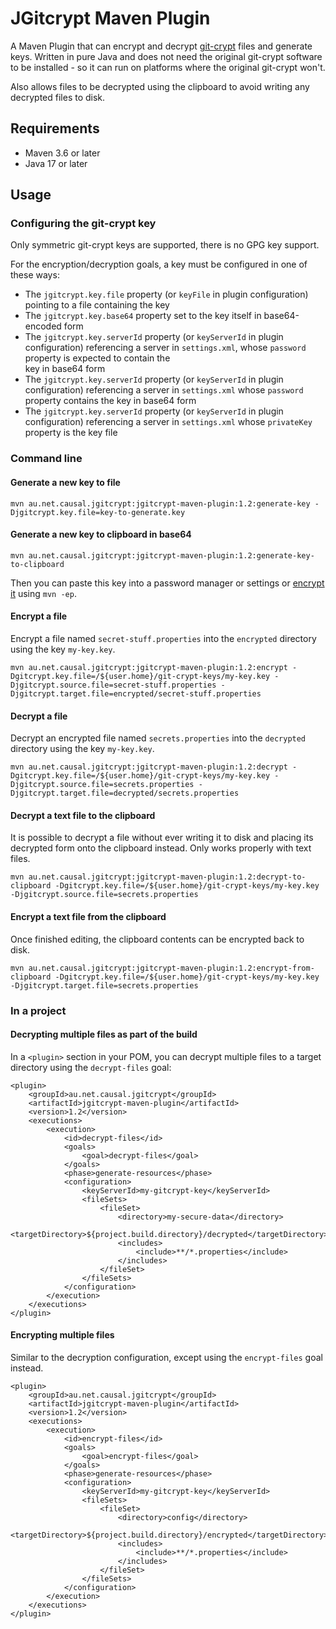 # JGitcrypt Maven Plugin

A Maven Plugin that can encrypt and decrypt [git-crypt](https://github.com/AGWA/git-crypt)
files and generate keys.  Written in pure Java and does not need
the original git-crypt software to be installed - so it can run on platforms
where the original git-crypt won't.

Also allows files to be decrypted using the clipboard to avoid writing
any decrypted files to disk.

## Requirements

- Maven 3.6 or later
- Java 17 or later


## Usage

### Configuring the git-crypt key

Only symmetric git-crypt keys are supported, there is no GPG key support.

For the encryption/decryption goals, a key must be configured in one of these ways:

- The `jgitcrypt.key.file` property (or `keyFile` in plugin configuration) pointing to a file 
  containing the key
- The `jgitcrypt.key.base64` property set to the key itself in base64-encoded form
- The `jgitcrypt.key.serverId` property (or `keyServerId` in plugin configuration) referencing
  a server in `settings.xml`, whose `password` property is expected to contain the  
  key in base64 form
- The `jgitcrypt.key.serverId` property (or `keyServerId` in plugin configuration) referencing
  a server in `settings.xml` whose `password` property contains the key in base64 form
- The `jgitcrypt.key.serverId` property (or `keyServerId` in plugin configuration) referencing
  a server in `settings.xml` whose `privateKey` property is the key file

### Command line

#### Generate a new key to file

```
mvn au.net.causal.jgitcrypt:jgitcrypt-maven-plugin:1.2:generate-key -Djgitcrypt.key.file=key-to-generate.key
```

#### Generate a new key to clipboard in base64

```
mvn au.net.causal.jgitcrypt:jgitcrypt-maven-plugin:1.2:generate-key-to-clipboard
```

Then you can paste this key into a password manager or settings or 
[encrypt it](https://maven.apache.org/guides/mini/guide-encryption.html) using `mvn -ep`.

#### Encrypt a file

Encrypt a file named `secret-stuff.properties` into the `encrypted` directory
using the key `my-key.key`.

```
mvn au.net.causal.jgitcrypt:jgitcrypt-maven-plugin:1.2:encrypt -Dgitcrypt.key.file=/${user.home}/git-crypt-keys/my-key.key -Djgitcrypt.source.file=secret-stuff.properties -Djgitcrypt.target.file=encrypted/secret-stuff.properties
```

#### Decrypt a file

Decrypt an encrypted file named `secrets.properties` into the `decrypted` directory
using the key `my-key.key`.

```
mvn au.net.causal.jgitcrypt:jgitcrypt-maven-plugin:1.2:decrypt -Dgitcrypt.key.file=/${user.home}/git-crypt-keys/my-key.key -Djgitcrypt.source.file=secrets.properties -Djgitcrypt.target.file=decrypted/secrets.properties
```

#### Decrypt a text file to the clipboard

It is possible to decrypt a file without ever writing it to disk and placing its decrypted
form onto the clipboard instead.  Only works properly with text files.

```
mvn au.net.causal.jgitcrypt:jgitcrypt-maven-plugin:1.2:decrypt-to-clipboard -Dgitcrypt.key.file=/${user.home}/git-crypt-keys/my-key.key -Djgitcrypt.source.file=secrets.properties
```

#### Encrypt a text file from the clipboard

Once finished editing, the clipboard contents can be encrypted back to disk.

```
mvn au.net.causal.jgitcrypt:jgitcrypt-maven-plugin:1.2:encrypt-from-clipboard -Dgitcrypt.key.file=/${user.home}/git-crypt-keys/my-key.key -Djgitcrypt.target.file=secrets.properties
```

### In a project

#### Decrypting multiple files as part of the build

In a `<plugin>` section in your POM, you can decrypt multiple files to a target directory
using the `decrypt-files` goal:

```
<plugin>
    <groupId>au.net.causal.jgitcrypt</groupId>
    <artifactId>jgitcrypt-maven-plugin</artifactId>
    <version>1.2</version>
    <executions>     
        <execution>
            <id>decrypt-files</id>
            <goals>
                <goal>decrypt-files</goal>
            </goals>
            <phase>generate-resources</phase>
            <configuration>
                <keyServerId>my-gitcrypt-key</keyServerId>
                <fileSets>
                    <fileSet>
                        <directory>my-secure-data</directory>
                        <targetDirectory>${project.build.directory}/decrypted</targetDirectory>
                        <includes>
                            <include>**/*.properties</include>
                        </includes>
                    </fileSet>
                </fileSets>
            </configuration>
        </execution>
    </executions>
</plugin>
```

#### Encrypting multiple files

Similar to the decryption configuration, except using the `encrypt-files` goal instead.

```
<plugin>
    <groupId>au.net.causal.jgitcrypt</groupId>
    <artifactId>jgitcrypt-maven-plugin</artifactId>
    <version>1.2</version>
    <executions>     
        <execution>
            <id>encrypt-files</id>
            <goals>
                <goal>encrypt-files</goal>
            </goals>
            <phase>generate-resources</phase>
            <configuration>
                <keyServerId>my-gitcrypt-key</keyServerId>
                <fileSets>
                    <fileSet>
                        <directory>config</directory>
                        <targetDirectory>${project.build.directory}/encrypted</targetDirectory>
                        <includes>
                            <include>**/*.properties</include>
                        </includes>
                    </fileSet>
                </fileSets>
            </configuration>
        </execution>
    </executions>
</plugin>
```
